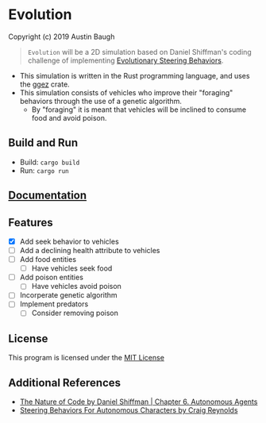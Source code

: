 Evolution
=========
Copyright (c) 2019 Austin Baugh

> `Evolution` will be a 2D simulation based on Daniel Shiffman's coding challenge of implementing [Evolutionary Steering Behaviors](https://youtu.be/flxOkx0yLrY).

- This simulation is written in the Rust programming language, and uses the [ggez](https://github.com/ggez/ggez) crate.
- This simulation consists of vehicles who improve their "foraging" behaviors through the use of a genetic algorithm.
    - By "foraging" it is meant that vehicles will be inclined to consume food and avoid poison.

## Build and Run
- Build: `cargo build`
- Run: `cargo run`

## [Documentation](https://web.pdx.edu/~abaugh/doc/evolution)

## Features
- [x] Add seek behavior to vehicles
- [ ] Add a declining health attribute to vehicles
- [ ] Add food entities
    - [ ] Have vehicles seek food
- [ ] Add poison entities
    - [ ] Have vehicles avoid poison
- [ ] Incorperate genetic algorithm
- [ ] Implement predators
    - [ ] Consider removing poison

## License
This program is licensed under the [MIT License](https://github.com/austinsheep/evolution/blob/master/LICENSE)

## Additional References
- [The Nature of Code by Daniel Shiffman | Chapter 6. Autonomous Agents](https://natureofcode.com/book/chapter-6-autonomous-agents/)
- [Steering Behaviors For Autonomous Characters by Craig Reynolds](http://www.red3d.com/cwr/steer/)
